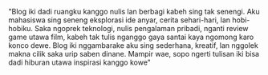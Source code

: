 "Blog iki dadi ruangku kanggo nulis lan berbagi kabeh sing tak senengi. Aku mahasiswa sing seneng eksplorasi ide anyar, cerita sehari-hari, lan hobi-hobiku. Saka ngoprek teknologi, nulis pengalaman pribadi, nganti review game utawa film, kabeh tak tulis nganggo gaya santai kaya ngomong karo konco dewe. Blog iki nggambarake aku sing sederhana, kreatif, lan nggolek makna cilik saka urip saben dinane. Mampir wae, sopo ngerti tulisan iki bisa dadi hiburan utawa inspirasi kanggo kowe"